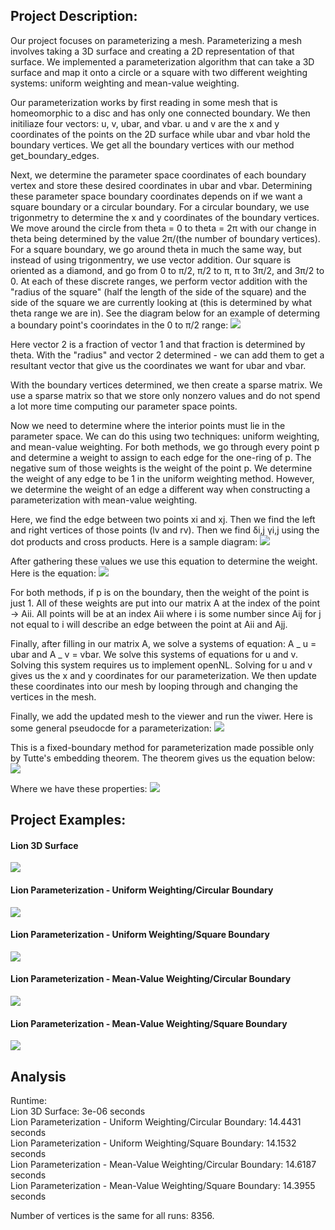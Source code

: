 ## Project Description:

Our project focuses on parameterizing a mesh. Parameterizing a mesh involves taking a 3D surface and creating a 2D representation of that surface. We implemented a parameterization algorithm that can take a 3D surface and map it onto a circle or a square with two different weighting systems: uniform weighting and mean-value weighting.

Our parameterization works by first reading in some mesh that is homeomorphic to a disc and has only one connected boundary. We then initiliaze four vectors: u, v, ubar, and vbar. u and v are the x and y coordinates of the points on the 2D surface while ubar and vbar hold the boundary vertices. We get all the boundary vertices with our method get_boundary_edges.

Next, we determine the parameter space coordinates of each boundary vertex and store these desired coordinates in ubar and vbar. Determining these parameter space boundary coordinates depends on if we want a square boundary or a circular boundary. For a circular boundary, we use trigonmetry to determine the x and y coordinates of the boundary vertices. We move around the circle from theta = 0 to theta = 2π with our change in theta being determined by the value 2π/(the number of boundary vertices). For a square boundary, we go around theta in much the same way, but instead of using trigonmentry, we use vector addition. Our square is oriented as a diamond, and go from 0 to π/2, π/2 to π, π to 3π/2, and 3π/2 to 0. At each of these discrete ranges, we perform vector addition with the "radius of the square" (half the length of the side of the square) and the side of the square we are currently looking at (this is determined by what theta range we are in). See the diagram below for an example of determing a boundary point's coorindates in the 0 to π/2 range:
![](square_boundary.png)

Here vector 2 is a fraction of vector 1 and that fraction is determined by theta. With the "radius" and vector 2 determined - we can add them to get a resultant vector that give us the coordinates we want for ubar and vbar.

With the boundary vertices determined, we then create a sparse matrix. We use a sparse matrix so that we store only nonzero values and do not spend a lot more time computing our parameter space points.

Now we need to determine where the interior points must lie in the parameter space. We can do this using two techniques: uniform weighting, and mean-value weighting. For both methods, we go through every point p and determine a weight to assign to each edge for the one-ring of p. The negative sum of those weights is the weight of the point p. We determine the weight of any edge to be 1 in the uniform weighting method. However, we determine the weight of an edge a different way when constructing a parameterization with mean-value weighting.

Here, we find the edge between two points xi and xj. Then we find the left and right vertices of those points (lv and rv). Then we find δi,j γi,j​​ using the dot products and cross products. Here is a sample diagram:
![](mv_diagram.png)

After gathering these values we use this equation to determine the weight. Here is the equation:
![](mv_equation.jpg)

For both methods, if p is on the boundary, then the weight of the point is just 1. All of these weights are put into our matrix A at the index of the point -> Aii. All points will be at an index Aii where i is some number since Aij for j not equal to i will describe an edge between the point at Aii and Ajj.

Finally, after filling in our matrix A, we solve a systems of equation: A _ u = ubar and A _ v = vbar. We solve this systems of equations for u and v. Solving this system requires us to implement openNL. Solving for u and v gives us the x and y coordinates for our parameterization. We then update these coordinates into our mesh by looping through and changing the vertices in the mesh.

Finally, we add the updated mesh to the viewer and run the viwer. Here is some general pseudocde for a parameterization:
![](general_pseudocode.jpg)

This is a fixed-boundary method for parameterization made possible only by Tutte's embedding theorem. The theorem gives us the equation below:
![](tutte_equation.jpg)

Where we have these properties:
![](tutte_properties.jpg)

## Project Examples:

#### Lion 3D Surface

![](lion3d.png)

#### Lion Parameterization - Uniform Weighting/Circular Boundary

![](l_c_u.png)

#### Lion Parameterization - Uniform Weighting/Square Boundary

![](l_s_u.png)

#### Lion Parameterization - Mean-Value Weighting/Circular Boundary

![](l_c_mv.png)

#### Lion Parameterization - Mean-Value Weighting/Square Boundary

![](l_s_mv.png)

## Analysis

Runtime:  
Lion 3D Surface: 3e-06 seconds  
Lion Parameterization - Uniform Weighting/Circular Boundary: 14.4431 seconds  
Lion Parameterization - Uniform Weighting/Square Boundary: 14.1532 seconds  
Lion Parameterization - Mean-Value Weighting/Circular Boundary: 14.6187 seconds  
Lion Parameterization - Mean-Value Weighting/Square Boundary: 14.3955 seconds

Number of vertices is the same for all runs: 8356.
